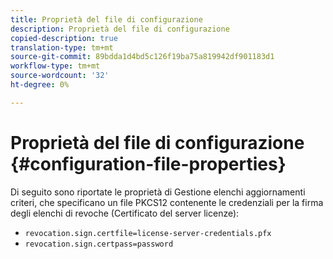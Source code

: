 ```yaml
---
title: Proprietà del file di configurazione
description: Proprietà del file di configurazione
copied-description: true
translation-type: tm+mt
source-git-commit: 89bdda1d4bd5c126f19ba75a819942df901183d1
workflow-type: tm+mt
source-wordcount: '32'
ht-degree: 0%

---
```



# Proprietà del file di configurazione {#configuration-file-properties}

Di seguito sono riportate le proprietà di Gestione elenchi aggiornamenti criteri, che specificano un file PKCS12 contenente le credenziali per la firma degli elenchi di revoche (Certificato del server licenze):

* `revocation.sign.certfile=license-server-credentials.pfx`
* `revocation.sign.certpass=password`

